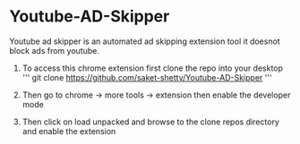 # Youtube-AD-Skipper

Youtube ad skipper is an automated ad skipping extension tool it doesnot block ads from youtube.

1. To access this chrome extension first clone the repo into your desktop
''' git clone https://github.com/saket-shetty/Youtube-AD-Skipper '''

2. Then go to chrome -> more tools -> extension then enable the developer mode

3. Then click on load unpacked and browse to the clone repos directory and enable the extension

